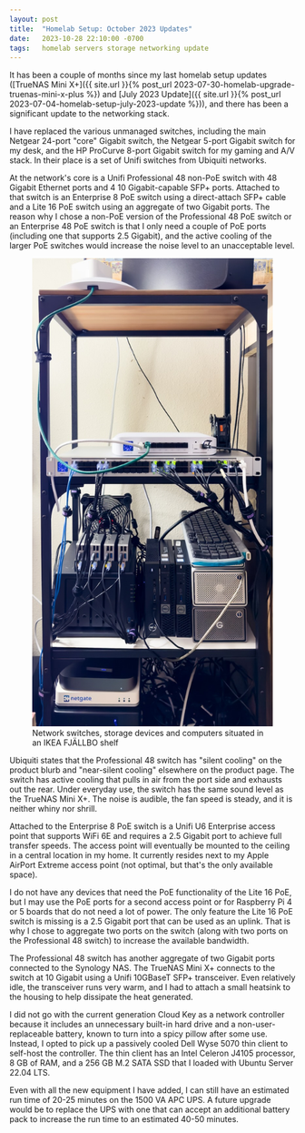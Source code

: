 ```yaml
---
layout: post
title:  "Homelab Setup: October 2023 Updates"
date:   2023-10-28 22:10:00 -0700
tags:   homelab servers storage networking update
---
```


It has been a couple of months since my last homelab setup updates ([TrueNAS Mini X+]({{ site.url }}{% post_url 2023-07-30-homelab-upgrade-truenas-mini-x-plus %}) and [July 2023 Update]({{ site.url }}{% post_url 2023-07-04-homelab-setup-july-2023-update %})), and there has been a significant update to the networking stack.

I have replaced the various unmanaged switches, including the main Netgear 24-port "core" Gigabit switch, the Netgear 5-port Gigabit switch for my desk, and the HP ProCurve 8-port Gigabit switch for my gaming and A/V stack. In their place is a set of Unifi switches from Ubiquiti networks.

At the network's core is a Unifi Professional 48 non-PoE switch with 48 Gigabit Ethernet ports and 4 10 Gigabit-capable SFP+ ports. Attached to that switch is an Enterprise 8 PoE switch using a direct-attach SFP+ cable and a Lite 16 PoE switch using an aggregate of two Gigabit ports. The reason why I chose a non-PoE version of the Professional 48 PoE switch or an Enterprise 48 PoE switch is that I only need a couple of PoE ports (including one that supports 2.5 Gigabit), and the active cooling of the larger PoE switches would increase the noise level to an unacceptable level.

<figure class="figure w-100">
    <a target="_blank" href="/assets/images/homelab/homelab-shelf-october-2023.jpg">
    <img src="/assets/images/homelab/homelab-shelf-october-2023.jpg" class="img-fluid border" alt="Computer and network equipment sitting on different levels of an open metal shelf">
    </a>
    <figcaption class="figure-caption text-center">
        Network switches, storage devices and computers situated in an IKEA FJÄLLBO shelf
    </figcaption>
</figure>

Ubiquiti states that the Professional 48 switch has "silent cooling" on the product blurb and "near-silent cooling" elsewhere on the product page. The switch has active cooling that pulls in air from the port side and exhausts out the rear. Under everyday use, the switch has the same sound level as the TrueNAS Mini X+. The noise is audible, the fan speed is steady, and it is neither whiny nor shrill.

Attached to the Enterprise 8 PoE switch is a Unifi U6 Enterprise access point that supports WiFi 6E and requires a 2.5 Gigabit port to achieve full transfer speeds. The access point will eventually be mounted to the ceiling in a central location in my home. It currently resides next to my Apple AirPort Extreme access point (not optimal, but that's the only available space).

I do not have any devices that need the PoE functionality of the Lite 16 PoE, but I may use the PoE ports for a second access point or for Raspberry Pi 4 or 5 boards that do not need a lot of power. The only feature the Lite 16 PoE switch is missing is a 2.5 Gigabit port that can be used as an uplink. That is why I chose to aggregate two ports on the switch (along with two ports on the Professional 48 switch) to increase the available bandwidth.

The Professional 48 switch has another aggregate of two Gigabit ports connected to the Synology NAS. The TrueNAS Mini X+ connects to the switch at 10 Gigabit using a Unifi 10GBaseT SFP+ transceiver. Even relatively idle, the transceiver runs very warm, and I had to attach a small heatsink to the housing to help dissipate the heat generated.

I did not go with the current generation Cloud Key as a network controller because it includes an unnecessary built-in hard drive and a non-user-replaceable battery, known to turn into a spicy pillow after some use. Instead, I opted to pick up a passively cooled Dell Wyse 5070 thin client to self-host the controller. The thin client has an Intel Celeron J4105 processor, 8 GB of RAM, and a 256 GB M.2 SATA SSD that I loaded with Ubuntu Server 22.04 LTS.

Even with all the new equipment I have added, I can still have an estimated run time of 20-25 minutes on the 1500 VA APC UPS. A future upgrade would be to replace the UPS with one that can accept an additional battery pack to increase the run time to an estimated 40-50 minutes.
